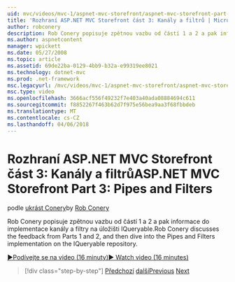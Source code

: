 ```yaml
---
uid: mvc/videos/mvc-1/aspnet-mvc-storefront/aspnet-mvc-storefront-part-3-pipes-and-filters
title: 'Rozhraní ASP.NET MVC Storefront část 3: Kanály a filtrů | Microsoft Docs'
author: robconery
description: Rob Conery popisuje zpětnou vazbu od částí 1 a 2 a pak informace do implementace kanály a filtry na úložišti IQueryable.
ms.author: aspnetcontent
manager: wpickett
ms.date: 05/27/2008
ms.topic: article
ms.assetid: 69de22ba-0129-4bb9-b32a-e99319ee8021
ms.technology: dotnet-mvc
ms.prod: .net-framework
msc.legacyurl: /mvc/videos/mvc-1/aspnet-mvc-storefront/aspnet-mvc-storefront-part-3-pipes-and-filters
msc.type: video
ms.openlocfilehash: 3666acf556f49232f7e403a40ada08884694c611
ms.sourcegitcommit: f8852267f463b62d7f975e56bea9aa3f68fbbdeb
ms.translationtype: MT
ms.contentlocale: cs-CZ
ms.lasthandoff: 04/06/2018
---
```

<a name="aspnet-mvc-storefront-part-3-pipes-and-filters"></a><span data-ttu-id="22d78-103">Rozhraní ASP.NET MVC Storefront část 3: Kanály a filtrů</span><span class="sxs-lookup"><span data-stu-id="22d78-103">ASP.NET MVC Storefront Part 3: Pipes and Filters</span></span>
====================
<span data-ttu-id="22d78-104">podle [ukrást Conery](https://github.com/robconery)</span><span class="sxs-lookup"><span data-stu-id="22d78-104">by [Rob Conery](https://github.com/robconery)</span></span>

<span data-ttu-id="22d78-105">Rob Conery popisuje zpětnou vazbu od částí 1 a 2 a pak informace do implementace kanály a filtry na úložišti IQueryable.</span><span class="sxs-lookup"><span data-stu-id="22d78-105">Rob Conery discusses the feedback from Parts 1 and 2, and then dive into the Pipes and Filters implementation on the IQueryable repository.</span></span>

[<span data-ttu-id="22d78-106">&#9654;Podívejte se na video (16 minuty)</span><span class="sxs-lookup"><span data-stu-id="22d78-106">&#9654; Watch video (16 minutes)</span></span>](https://channel9.msdn.com/Blogs/ASP-NET-Site-Videos/aspnet-mvc-storefront-part-3-pipes-and-filters)

> [!div class="step-by-step"]
> <span data-ttu-id="22d78-107">[Předchozí](aspnet-mvc-storefront-part-2-the-repository-pattern.md)
> [další](aspnet-mvc-storefront-part-4-linq-to-sql-spike.md)</span><span class="sxs-lookup"><span data-stu-id="22d78-107">[Previous](aspnet-mvc-storefront-part-2-the-repository-pattern.md)
[Next](aspnet-mvc-storefront-part-4-linq-to-sql-spike.md)</span></span>
